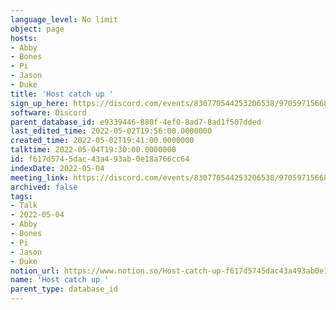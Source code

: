 ```yaml
---
language_level: No limit
object: page
hosts:
- Abby
- Bones
- Pi
- Jason
- Duke
title: 'Host catch up '
sign_up_here: https://discord.com/events/830770544253206538/970597156681568276
software: Discord
parent_database_id: e9339446-880f-4ef0-8ad7-8ad1f507dded
last_edited_time: 2022-05-02T19:56:00.0000000
created_time: 2022-05-02T19:41:00.0000000
talktime: 2022-05-04T19:30:00.0000000
id: f617d574-5dac-43a4-93ab-0e18a766cc64
indexDate: 2022-05-04
meeting_link: https://discord.com/events/830770544253206538/970597156681568276
archived: false
tags:
- Talk
- 2022-05-04
- Abby
- Bones
- Pi
- Jason
- Duke
notion_url: https://www.notion.so/Host-catch-up-f617d5745dac43a493ab0e18a766cc64
name: 'Host catch up '
parent_type: database_id
---
```





